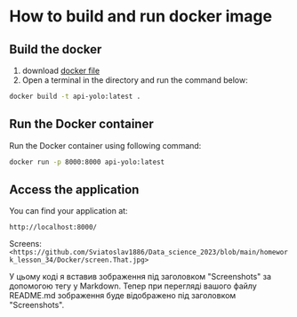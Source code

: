 # How to build and run docker image

## Build the docker
1. download [docker file](https://github.com/Sviatoslav1886/Data_science_2023/blob/main/homework_lesson_34/Docker/Dockerfile)
2. Open a terminal in the directory and run the command below:
```bash
docker build -t api-yolo:latest .
```
## Run the Docker container
Run the Docker container using following command:
```bash
docker run -p 8000:8000 api-yolo:latest
```
## Access the application
You can find your application at:
```https
http://localhost:8000/
```


Screens:
`<https://github.com/Sviatoslav1886/Data_science_2023/blob/main/homework_lesson_34/Docker/screen.That.jpg>`

У цьому коді я вставив зображення під заголовком "Screenshots" за допомогою тегу  у Markdown. Тепер при перегляді вашого файлу README.md зображення буде відображено під заголовком "Screenshots".
